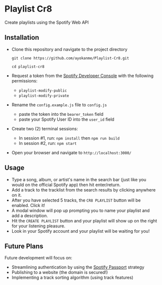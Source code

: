 # Playlist Cr8 #
Create playlists using the Spotify Web API

## Installation
- Clone this repository and navigate to the project directory
  ```
  git clone https://github.com/ayokanme/Playlist-Cr8.git

  cd playlist-cr8
  ```

- Request a token from the [Spotify Developer Console](https://developer.spotify.com/console/) with the following permissions:
  - `playlist-modify-public`
  - `playlist-modify-private`

- Rename the `config.example.js` file to `config.js`
  - paste the token into the `bearer_token` field
  - paste your Spotify User ID into the `user_id` field

- Create two (2) terminal sessions:
  - In session #1, run: `npm install` then `npm run build`
  - In session #2, run: `npm start`

- Open your browser and navigate to `http://localhost:3000/`

## Usage
- Type a song, album, or artist's name in the search bar (just like you would on the official Spotify app) then hit enter/return.
- Add a track to the tracklist from the search results by clicking anywhere on it.
- After you have selected 5 tracks, the `CR8 PLAYLIST` button will be enabled. Click it!
- A modal window will pop up prompting you to name your playlist and add a description.
- Hit the `CREATE PLAYLIST` button and your playlist will show up on the right for your listening pleasure.
- Look in your Spotify account and your playlist will be waiting for you!

## Future Plans
Future development will focus on:
- Streamlining authentication by using the [Spotify Passport](https://www.passportjs.org/packages/passport-spotify/) strategy
- Publishing to a website (the domain is secured!)
- Implementing a track sorting algorithm (using track features)
